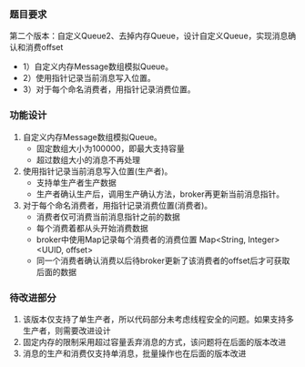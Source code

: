 ### 题目要求

第二个版本：自定义Queue2、去掉内存Queue，设计自定义Queue，实现消息确认和消费offset
   - 1）自定义内存Message数组模拟Queue。
   - 2）使用指针记录当前消息写入位置。
   - 3）对于每个命名消费者，用指针记录消费位置。

### 功能设计

1. 自定义内存Message数组模拟Queue。
   - 固定数组大小为100000，即最大支持容量
   - 超过数组大小的消息不再处理
2. 使用指针记录当前消息写入位置(生产者)。
   - 支持单生产者生产数据
   - 生产者确认生产后，调用生产确认方法，broker再更新当前消息指针。
3. 对于每个命名消费者，用指针记录消费位置(消费者)。
   - 消费者仅可消费当前消息指针之前的数据
   - 每个消费着都从头开始消费数据
   - broker中使用Map记录每个消费者的消费位置 Map<String, Integer> <UUID, offset>
   - 同一个消费者确认消费以后待broker更新了该消费者的offset后才可获取后面的数据

### 待改进部分
1. 该版本仅支持了单生产者，所以代码部分未考虑线程安全的问题。如果支持多生产者，则需要改进设计
2. 固定内存的限制采用超过容量丢弃消息的方式，该问题将在后面的版本改进
3. 消息的生产和消费仅支持单消息，批量操作也在后面的版本改进









